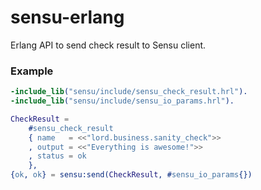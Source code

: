 # sensu-erlang
Erlang API to send check result to Sensu client.

### Example
```erlang
-include_lib("sensu/include/sensu_check_result.hrl").
-include_lib("sensu/include/sensu_io_params.hrl").

CheckResult =
    #sensu_check_result
    { name   = <<"lord.business.sanity_check">>
    , output = <<"Everything is awesome!">>
    , status = ok
    },
{ok, ok} = sensu:send(CheckResult, #sensu_io_params{})
```
